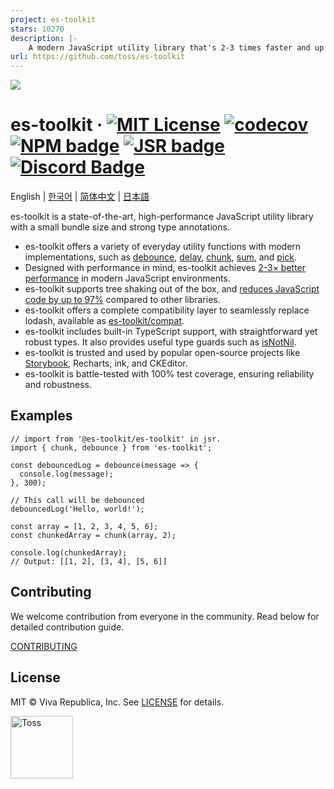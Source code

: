 ```yaml
---
project: es-toolkit
stars: 10270
description: |-
    A modern JavaScript utility library that's 2-3 times faster and up to 97% smaller—a major upgrade to lodash.
url: https://github.com/toss/es-toolkit
---
```


![](./docs/public/og.png)

# es-toolkit &middot; [![MIT License](https://img.shields.io/badge/license-MIT-blue.svg)](https://github.com/toss/slash/blob/main/LICENSE) [![codecov](https://codecov.io/gh/toss/es-toolkit/graph/badge.svg?token=8N5S3AR3C7)](https://codecov.io/gh/toss/es-toolkit) [![NPM badge](https://img.shields.io/npm/v/es-toolkit?logo=npm)](https://www.npmjs.com/package/es-toolkit) [![JSR badge](https://jsr.io/badges/@es-toolkit/es-toolkit)](https://jsr.io/@es-toolkit/es-toolkit) [![Discord Badge](https://discord.com/api/guilds/1281071127052943361/widget.png?style=shield)](https://discord.gg/vGXbVjP2nY)

English | [한국어](https://github.com/toss/es-toolkit/blob/main/README-ko_kr.md) | [简体中文](https://github.com/toss/es-toolkit/blob/main/README-zh_hans.md) | [日本語](https://github.com/toss/es-toolkit/blob/main/README-ja_jp.md)

es-toolkit is a state-of-the-art, high-performance JavaScript utility library with a small bundle size and strong type annotations.

- es-toolkit offers a variety of everyday utility functions with modern implementations, such as [debounce](https://es-toolkit.dev/reference/function/debounce.html), [delay](https://es-toolkit.dev/reference/promise/delay.html), [chunk](https://es-toolkit.dev/reference/array/chunk.html), [sum](https://es-toolkit.dev/reference/math/sum.html), and [pick](https://es-toolkit.dev/reference/object/pick.html).
- Designed with performance in mind, es-toolkit achieves [2-3× better performance](https://es-toolkit.dev/performance.html) in modern JavaScript environments.
- es-toolkit supports tree shaking out of the box, and [reduces JavaScript code by up to 97%](https://es-toolkit.dev/bundle-size.html) compared to other libraries.
- es-toolkit offers a complete compatibility layer to seamlessly replace lodash, available as [es-toolkit/compat](https://es-toolkit.dev/compatibility.html).
- es-toolkit includes built-in TypeScript support, with straightforward yet robust types. It also provides useful type guards such as [isNotNil](https://es-toolkit.dev/reference/predicate/isNotNil.html).
- es-toolkit is trusted and used by popular open-source projects like [Storybook](https://github.com/storybookjs/storybook/blob/9d862798d666678cc4822e857c00bbd744169ced/code/core/package.json#L358), Recharts, ink, and CKEditor.
- es-toolkit is battle-tested with 100% test coverage, ensuring reliability and robustness.

## Examples

```tsx
// import from '@es-toolkit/es-toolkit' in jsr.
import { chunk, debounce } from 'es-toolkit';

const debouncedLog = debounce(message => {
  console.log(message);
}, 300);

// This call will be debounced
debouncedLog('Hello, world!');

const array = [1, 2, 3, 4, 5, 6];
const chunkedArray = chunk(array, 2);

console.log(chunkedArray);
// Output: [[1, 2], [3, 4], [5, 6]]
```

## Contributing

We welcome contribution from everyone in the community. Read below for detailed contribution guide.

[CONTRIBUTING](https://github.com/toss/es-toolkit/blob/main/.github/CONTRIBUTING.md)

## License

MIT © Viva Republica, Inc. See [LICENSE](./LICENSE) for details.

<a title="Toss" href="https://toss.im">
  <picture>
    <source media="(prefers-color-scheme: dark)" srcset="https://static.toss.im/logos/png/4x/logo-toss-reverse.png">
    <img alt="Toss" src="https://static.toss.im/logos/png/4x/logo-toss.png" width="100">
  </picture>
</a>

